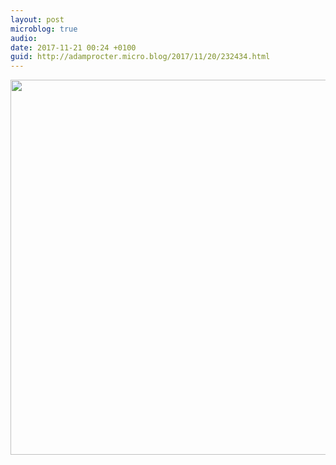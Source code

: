 ```yaml
---
layout: post
microblog: true
audio: 
date: 2017-11-21 00:24 +0100
guid: http://adamprocter.micro.blog/2017/11/20/232434.html
---
```



<img src="http://discursive.adamprocter.co.uk/uploads/2017/2c281c7ef4.jpg" width="600" height="600" />
